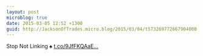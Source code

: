 ```yaml
---
layout: post
microblog: true
date: 2015-03-05 12:52 +1300
guid: http://JacksonOfTrades.micro.blog/2015/03/04/t573269772667904000.html
---
```

Stop Not Linking ♠ [t.co/9JfFKQAaE...](http://t.co/9JfFKQAaEU)
